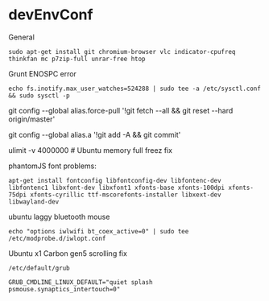 # devEnvConf
  
General

	sudo apt-get install git chromium-browser vlc indicator-cpufreq thinkfan mc p7zip-full unrar-free htop

Grunt ENOSPC error
	
	echo fs.inotify.max_user_watches=524288 | sudo tee -a /etc/sysctl.conf && sudo sysctl -p



git config --global alias.force-pull '!git fetch --all && git reset --hard origin/master'

git config --global alias.a '!git add -A && git commit'

ulimit -v 4000000 # Ubuntu memory full freez fix


phantomJS font problems:

	apt-get install fontconfig libfontconfig-dev libfontenc-dev libfontenc1 libxfont-dev libxfont1 xfonts-base xfonts-100dpi xfonts-75dpi xfonts-cyrillic ttf-mscorefonts-installer libxext-dev libwayland-dev


ubuntu laggy bluetooth mouse
	
	echo "options iwlwifi bt_coex_active=0" | sudo tee /etc/modprobe.d/iwlopt.conf


Ubuntu x1 Carbon gen5 scrolling fix

	/etc/default/grub
	
	GRUB_CMDLINE_LINUX_DEFAULT="quiet splash psmouse.synaptics_intertouch=0"
